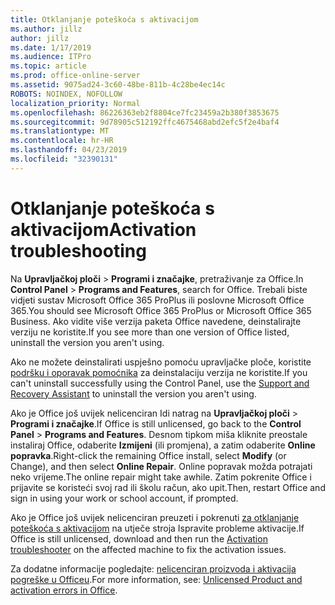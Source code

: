 ```yaml
---
title: Otklanjanje poteškoća s aktivacijom
ms.author: jillz
author: jillz
ms.date: 1/17/2019
ms.audience: ITPro
ms.topic: article
ms.prod: office-online-server
ms.assetid: 9075ad24-3c60-48be-811b-4c28be4ec14c
ROBOTS: NOINDEX, NOFOLLOW
localization_priority: Normal
ms.openlocfilehash: 86226363eb2f8804ce7fc23459a2b380f3853675
ms.sourcegitcommit: 9d78905c512192ffc4675468abd2efc5f2e4baf4
ms.translationtype: MT
ms.contentlocale: hr-HR
ms.lasthandoff: 04/23/2019
ms.locfileid: "32390131"
---
```

# <a name="activation-troubleshooting"></a><span data-ttu-id="3a8b4-102">Otklanjanje poteškoća s aktivacijom</span><span class="sxs-lookup"><span data-stu-id="3a8b4-102">Activation troubleshooting</span></span>

<span data-ttu-id="3a8b4-103">Na **Upravljačkoj ploči** \> **Programi i značajke**, pretraživanje za Office.</span><span class="sxs-lookup"><span data-stu-id="3a8b4-103">In **Control Panel** \> **Programs and Features**, search for Office.</span></span> <span data-ttu-id="3a8b4-104">Trebali biste vidjeti sustav Microsoft Office 365 ProPlus ili poslovne Microsoft Office 365.</span><span class="sxs-lookup"><span data-stu-id="3a8b4-104">You should see Microsoft Office 365 ProPlus or Microsoft Office 365 Business.</span></span> <span data-ttu-id="3a8b4-105">Ako vidite više verzija paketa Office navedene, deinstalirajte verziju ne koristite.</span><span class="sxs-lookup"><span data-stu-id="3a8b4-105">If you see more than one version of Office listed, uninstall the version you aren't using.</span></span> 
  
<span data-ttu-id="3a8b4-106">Ako ne možete deinstalirati uspješno pomoću upravljačke ploče, koristite [podršku i oporavak pomoćnika](https://aka.ms/SARA-OfficeUninstall-Alchemy) za deinstalaciju verzija ne koristite.</span><span class="sxs-lookup"><span data-stu-id="3a8b4-106">If you can't uninstall successfully using the Control Panel, use the [Support and Recovery Assistant](https://aka.ms/SARA-OfficeUninstall-Alchemy) to uninstall the version you aren't using.</span></span> 
  
<span data-ttu-id="3a8b4-107">Ako je Office još uvijek nelicenciran Idi natrag na **Upravljačkoj ploči** \> **Programi i značajke**.</span><span class="sxs-lookup"><span data-stu-id="3a8b4-107">If Office is still unlicensed, go back to the **Control Panel** \> **Programs and Features**.</span></span> <span data-ttu-id="3a8b4-108">Desnom tipkom miša kliknite preostale instaliraj Office, odaberite **Izmijeni** (ili promjena), a zatim odaberite **Online popravka**.</span><span class="sxs-lookup"><span data-stu-id="3a8b4-108">Right-click the remaining Office install, select **Modify** (or Change), and then select **Online Repair**.</span></span> <span data-ttu-id="3a8b4-109">Online popravak možda potrajati neko vrijeme.</span><span class="sxs-lookup"><span data-stu-id="3a8b4-109">The online repair might take awhile.</span></span> <span data-ttu-id="3a8b4-110">Zatim pokrenite Office i prijavite se koristeći svoj rad ili školu račun, ako upit.</span><span class="sxs-lookup"><span data-stu-id="3a8b4-110">Then, restart Office and sign in using your work or school account, if prompted.</span></span>
  
<span data-ttu-id="3a8b4-111">Ako je Office još uvijek nelicenciran preuzeti i pokrenuti [za otklanjanje poteškoća s aktivacijom](https://aka.ms/SARA-OfficeActivation-Alchemy) na utječe stroja Ispravite probleme aktivacije.</span><span class="sxs-lookup"><span data-stu-id="3a8b4-111">If Office is still unlicensed, download and then run the [Activation troubleshooter](https://aka.ms/SARA-OfficeActivation-Alchemy) on the affected machine to fix the activation issues.</span></span> 
  
<span data-ttu-id="3a8b4-112">Za dodatne informacije pogledajte: [nelicenciran proizvoda i aktivacija pogreške u Officeu](https://support.office.com/article/0d23d3c0-c19c-4b2f-9845-5344fedc4380).</span><span class="sxs-lookup"><span data-stu-id="3a8b4-112">For more information, see: [Unlicensed Product and activation errors in Office](https://support.office.com/article/0d23d3c0-c19c-4b2f-9845-5344fedc4380).</span></span>
